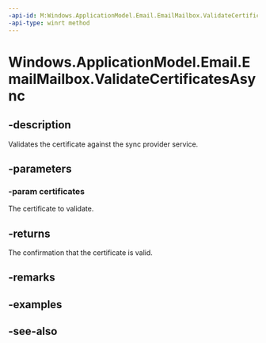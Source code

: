 ```yaml
---
-api-id: M:Windows.ApplicationModel.Email.EmailMailbox.ValidateCertificatesAsync(Windows.Foundation.Collections.IIterable{Windows.Security.Cryptography.Certificates.Certificate})
-api-type: winrt method
---
```


<!-- Method syntax
public Windows.Foundation.IAsyncOperation<Windows.Foundation.Collections.IVectorView<Windows.ApplicationModel.Email.EmailCertificateValidationStatus>> ValidateCertificatesAsync(Windows.Foundation.Collections.IIterable<Windows.Security.Cryptography.Certificates.Certificate> certificates)
-->

# Windows.ApplicationModel.Email.EmailMailbox.ValidateCertificatesAsync

## -description
Validates the certificate against the sync provider service.

## -parameters
### -param certificates
The certificate to validate.

## -returns
The confirmation that the certificate is valid.

## -remarks

## -examples

## -see-also
